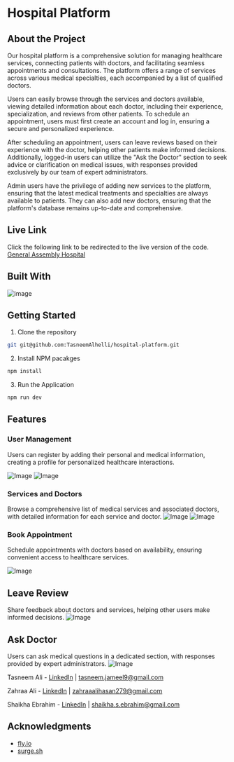 # Hospital Platform

## About the Project

Our hospital platform is a comprehensive solution for managing healthcare services, connecting patients with doctors, and facilitating seamless appointments and consultations. The platform offers a range of services across various medical specialties, each accompanied by a list of qualified doctors.

Users can easily browse through the services and doctors available, viewing detailed information about each doctor, including their experience, specialization, and reviews from other patients. To schedule an appointment, users must first create an account and log in, ensuring a secure and personalized experience.

After scheduling an appointment, users can leave reviews based on their experience with the doctor, helping other patients make informed decisions. Additionally, logged-in users can utilize the "Ask the Doctor" section to seek advice or clarification on medical issues, with responses provided exclusively by our team of expert administrators.

Admin users have the privilege of adding new services to the platform, ensuring that the latest medical treatments and specialties are always available to patients. They can also add new doctors, ensuring that the platform's database remains up-to-date and comprehensive.

## Live Link

Click the following link to be redirected to the live version of the code. [General Assembly Hospital](hthttps://general-assembly-hospital.surge.sh/)

## Built With

![image](https://devtechnosys.com/insights/wp-content/uploads/2022/12/Mern-Stack.png)

## Getting Started

1. Clone the repository

```sh
git git@github.com:TasneemAlhelli/hospital-platform.git
```

2. Install NPM pacakges

```sh
npm install
```

3. Run the Application

```sh
npm run dev
```

## Features

### User Management

Users can register by adding their personal and medical information, creating a profile for personalized healthcare interactions.

![Image](https://i.ibb.co/xMgDxmj/Screenshot-2024-03-07-at-8-43-58-AM.png)
![Image](https://i.ibb.co/mtCQty4/Screenshot-2024-03-07-at-8-44-14-AM.png)

### Services and Doctors

Browse a comprehensive list of medical services and associated doctors, with detailed information for each service and doctor.
![Image](https://i.ibb.co/2vndy0t/Screenshot-2024-03-07-at-8-44-51-AM.png)
![Image](https://i.ibb.co/N21trGF/Screenshot-2024-03-07-at-8-45-08-AM.png)

### Book Appointment

Schedule appointments with doctors based on availability, ensuring convenient access to healthcare services.

![Image](https://i.ibb.co/BPRYSHC/Screenshot-2024-03-07-at-8-46-01-AM.png)

## Leave Review

Share feedback about doctors and services, helping other users make informed decisions.
![Image](https://i.ibb.co/41MsQCF/Screenshot-2024-03-07-at-8-46-21-AM.png)

## Ask Doctor

Users can ask medical questions in a dedicated section, with responses provided by expert administrators.
![Image](https://i.ibb.co/rv7tNGw/Screenshot-2024-03-07-at-8-46-49-AM.png)

Tasneem Ali - [LinkedIn](https://www.linkedin.com/in/tasneem-jameel-ali/) | tasneem.jameel9@gmail.com

Zahraa Ali - [LinkedIn]() | zahraaalihasan279@gmail.com

Shaikha Ebrahim - [LinkedIn]() | shaikha.s.ebrahim@gmail.com

## Acknowledgments

- [fly.io](https://fly.io/dashboard)
- [surge.sh](https://surge.sh/)
